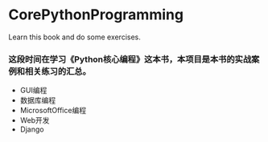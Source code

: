 # CorePythonProgramming
Learn this book and do some exercises.

### 这段时间在学习《Python核心编程》这本书，本项目是本书的实战案例和相关练习的汇总。

- GUI编程
- 数据库编程
- MicrosoftOffice编程
- Web开发
- Django